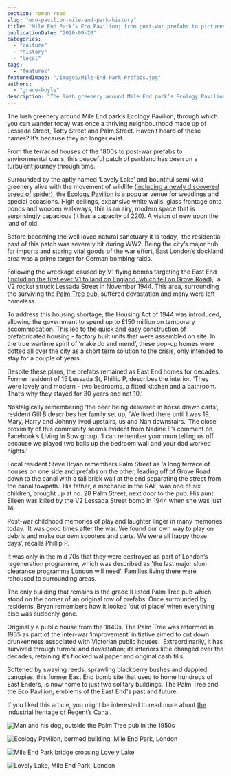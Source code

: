 ```yaml
---
section: roman-road
slug: "eco-pavilion-mile-end-park-history"
title: "Mile End Park’s Eco Pavilion; from post-war prefabs to picturesque parkland"
publicationDate: "2020-09-20"
categories: 
  - "culture"
  - "history"
  - "local"
tags: 
  - "features"
featuredImage: "/images/Mile-End-Park-Prefabs.jpg"
authors: 
  - "grace-boyle"
description: "The lush greenery around Mile End park’s Ecology Pavilion, which we wander around today, was once a thriving neighbourhood made up of Lessada Street, Totty Street and Palm Street. Haven’t heard of these names? It’s because they no longer exist."
---
```


The lush greenery around Mile End park’s Ecology Pavilion, through which you can wander today was once a thriving neighbourhood made up of Lessada Street, Totty Street and Palm Street. Haven’t heard of these names? It’s because they no longer exist. 

From the terraced houses of the 1800s to post-war prefabs to environmental oasis, this peaceful patch of parkland has been on a turbulent journey through time.

Surrounded by the aptly named ‘Lovely Lake’ and bountiful semi-wild greenery alive with the movement of wildlife ([including a newly discovered breed of spider](https://romanroadlondon.com/mile-end-park-history/)), the [Ecology Pavilion](https://www.towerhamlets.gov.uk/lgnl/leisure_and_culture/parks_and_open_spaces/mile_end_park/mile_end_ecology_pavilion/the_ecology_pavilion_mile_end_park.aspx#ad-image-0) is a popular venue for weddings and special occasions. High ceilings, expansive white walls, glass frontage onto ponds and wooden walkways, this is an airy, modern space that is surprisingly capacious (it has a capacity of 220). A vision of new upon the land of old. 

Before becoming the well loved natural sanctuary it is today,  the residential past of this patch was severely hit during WW2. Being the city’s major hub for imports and storing vital goods of the war effort, East London’s dockland area was a prime target for German bombing raids.

Following the wreckage caused by V1 flying bombs targeting the East End ([including the first ever V1 to land on England, which fell on Grove Road](https://romanroadlondon.com/first-v1-flying-bomb-doodblebug-hits-london/)),  a V2 rocket struck Lessada Street in November 1944. This area, surrounding the surviving the [Palm Tree pub](https://romanroadlondon.com/last-crooners-palm-tree-pub-tom-oldham/), suffered devastation and many were left homeless.

To address this housing shortage, the Housing Act of 1944 was introduced, allowing the government to spend up to £150 million on temporary accommodation. This led to the quick and easy construction of prefabricated housing - factory built units that were assembled on site. In the true wartime spirit of ‘make do and mend’, these pop-up homes were dotted all over the city as a short term solution to the crisis, only intended to stay for a couple of years. 

Despite these plans, the prefabs remained as East End homes for decades. Former resident of 15 Lessada St, Phillip P, describes the interior. ‘They were lovely and modern - two bedrooms, a fitted kitchen and a bathroom. That’s why they stayed for 30 years and not 10.’ 

Nostalgically remembering ‘the beer being delivered in horse drawn carts’, resident Gill B describes her family set up, ‘We lived there until I was 19. Mary, Harry and Johnny lived upstairs, us and Nan downstairs.’ The close proximity of this community seems evident from Nadine F’s comment on Facebook’s Living in Bow group, ‘I can remember your mum telling us off because we played two balls up the bedroom wall and your dad worked nights.’ 

Local resident Steve Bryan remembers Palm Street as ‘a long terrace of houses on one side and prefabs on the other, leading off of Grove Road down to the canal with a tall brick wall at the end separating the street from the canal towpath.’ His father, a mechanic in the RAF, was one of six children, brought up at no. 28 Palm Street, next door to the pub. His aunt Eileen was killed by the V2 Lessada Street bomb in 1944 when she was just 14. 

Post-war childhood memories of play and laughter linger in many memories today. ‘It was good times after the war. We found our own way to play on debris and make our own scooters and carts. We were all happy those days’, recalls Phillip P. 

It was only in the mid 70s that they were destroyed as part of London’s regeneration programme, which was described as 'the last major slum clearance programme London will need'. Families living there were rehoused to surrounding areas.

The only building that remains is the grade II listed Palm Tree pub which stood on the corner of an original row of prefabs. Once surrounded by residents, Bryan remembers how it looked ‘out of place’ when everything else was suddenly gone. 

Originally a public house from the 1840s, The Palm Tree was reformed in 1935 as part of the inter-war ‘improvement’ initiative aimed to cut down drunkenness associated with Victorian public houses.  Extraordinarily, it has survived through turmoil and devastation; its interiors little changed over the decades, retaining it’s flocked wallpaper and original cash tills. 

Softened by swaying reeds, sprawling blackberry bushes and dappled canopies, this former East End bomb site that used to home hundreds of East Enders, is now home to just two solitary buildings, The Palm Tree and the Eco Pavilion; emblems of the East End's past and future.

If you liked this article, you might be interested to read more about [the industrial heritage of Regent’s Canal](https://romanroadlondon.com/history-regents-canal-200-year-anniversary/). 

![Man and his dog, outside the Palm Tree pub in the 1950s](/images/Man-with-dog-palm-tree-pub-mile-end-1024x683.jpg)

![Ecology Pavilion, bermed building, Mile End Park, London](/images/Mile-End-Park-Eco-Pavilion-1-1024x683.jpg)

![Mile End Park bridge crossing Lovely Lake](/images/Mile-End-Park-03-1024x683.jpg)

![Lovely Lake, Mile End Park, London](/images/Mile-End-Park-Lovely-Lake-2-1024x683.jpg)
